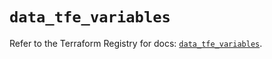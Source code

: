 # `data_tfe_variables`

Refer to the Terraform Registry for docs: [`data_tfe_variables`](https://registry.terraform.io/providers/hashicorp/tfe/0.62.0/docs/data-sources/variables).
